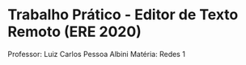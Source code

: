 # Trabalho Prático - Editor de Texto Remoto (ERE 2020)
Professor: Luiz Carlos Pessoa Albini
Matéria: Redes 1
